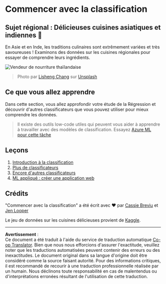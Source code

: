 <!--
CO_OP_TRANSLATOR_METADATA:
{
  "original_hash": "74e809ffd1e613a1058bbc3e9600859e",
  "translation_date": "2025-09-03T23:48:49+00:00",
  "source_file": "4-Classification/README.md",
  "language_code": "fr"
}
-->
# Commencer avec la classification

## Sujet régional : Délicieuses cuisines asiatiques et indiennes 🍜

En Asie et en Inde, les traditions culinaires sont extrêmement variées et très savoureuses ! Examinons des données sur les cuisines régionales pour essayer de comprendre leurs ingrédients.

![Vendeur de nourriture thaïlandaise](../../../translated_images/thai-food.c47a7a7f9f05c21892a1f9dc7bf30669e6d18dfda420c5c7ebb4153f6a304edd.fr.jpg)
> Photo par <a href="https://unsplash.com/@changlisheng?utm_source=unsplash&utm_medium=referral&utm_content=creditCopyText">Lisheng Chang</a> sur <a href="https://unsplash.com/s/photos/asian-food?utm_source=unsplash&utm_medium=referral&utm_content=creditCopyText">Unsplash</a>
  
## Ce que vous allez apprendre

Dans cette section, vous allez approfondir votre étude de la Régression et découvrir d'autres classificateurs que vous pouvez utiliser pour mieux comprendre les données.

> Il existe des outils low-code utiles qui peuvent vous aider à apprendre à travailler avec des modèles de classification. Essayez [Azure ML pour cette tâche](https://docs.microsoft.com/learn/modules/create-classification-model-azure-machine-learning-designer/?WT.mc_id=academic-77952-leestott)

## Leçons

1. [Introduction à la classification](1-Introduction/README.md)
2. [Plus de classificateurs](2-Classifiers-1/README.md)
3. [Encore d'autres classificateurs](3-Classifiers-2/README.md)
4. [ML appliqué : créer une application web](4-Applied/README.md)

## Crédits

"Commencer avec la classification" a été écrit avec ♥️ par [Cassie Breviu](https://www.twitter.com/cassiebreviu) et [Jen Looper](https://www.twitter.com/jenlooper)

Le jeu de données sur les cuisines délicieuses provient de [Kaggle](https://www.kaggle.com/hoandan/asian-and-indian-cuisines).

---

**Avertissement** :  
Ce document a été traduit à l'aide du service de traduction automatique [Co-op Translator](https://github.com/Azure/co-op-translator). Bien que nous nous efforcions d'assurer l'exactitude, veuillez noter que les traductions automatisées peuvent contenir des erreurs ou des inexactitudes. Le document original dans sa langue d'origine doit être considéré comme la source faisant autorité. Pour des informations critiques, il est recommandé de recourir à une traduction professionnelle réalisée par un humain. Nous déclinons toute responsabilité en cas de malentendus ou d'interprétations erronées résultant de l'utilisation de cette traduction.